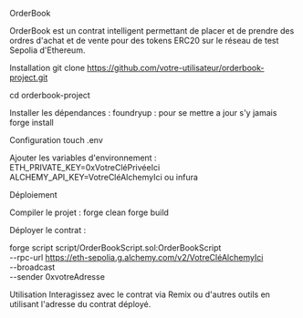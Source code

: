 OrderBook

OrderBook est un contrat intelligent permettant de placer et de prendre des ordres d'achat et de vente pour des tokens ERC20 sur le réseau de test Sepolia d'Ethereum.

Installation
git clone https://github.com/votre-utilisateur/orderbook-project.git

cd orderbook-project

Installer les dépendances :
foundryup : pour se mettre a jour s'y jamais
forge install

Configuration
touch .env

Ajouter les variables d'environnement :
ETH_PRIVATE_KEY=0xVotreCléPrivéeIci
ALCHEMY_API_KEY=VotreCléAlchemyIci ou infura 

Déploiement

Compiler le projet :
forge clean
forge build

Déployer le contrat :

forge script script/OrderBookScript.sol:OrderBookScript \
    --rpc-url https://eth-sepolia.g.alchemy.com/v2/VotreCléAlchemyIci \
    --broadcast \
    --sender 0xvotreAdresse


Utilisation
Interagissez avec le contrat via Remix ou d'autres outils en utilisant l'adresse du contrat déployé.